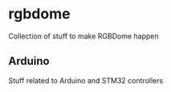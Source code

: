# rgbdome
Collection of stuff to make RGBDome happen

## Arduino
Stuff related to Arduino and STM32 controllers